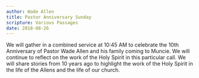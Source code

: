 ```yaml
---
author: Wade Allen
title: Pastor Anniversary Sunday
scripture: Various Passages
date: 2018-08-26
---
```


We will gather in a combined service at 10:45 AM to celebrate the 10th Anniversary of Pastor Wade Allen and his family coming to Muncie. We will continue to reflect on the work of the Holy Spirit in this particular call. We will share stories from 10 years ago to highlight the work of the Holy Spirit in the life of the Allens and the life of our church.

